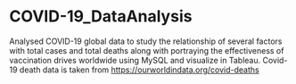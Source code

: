 # COVID-19_DataAnalysis
Analysed COVID-19 global data to study the relationship of several factors with total cases and total deaths along with portraying the effectiveness of vaccination drives worldwide using MySQL and visualize in Tableau.
Covid-19 death data is taken from https://ourworldindata.org/covid-deaths
